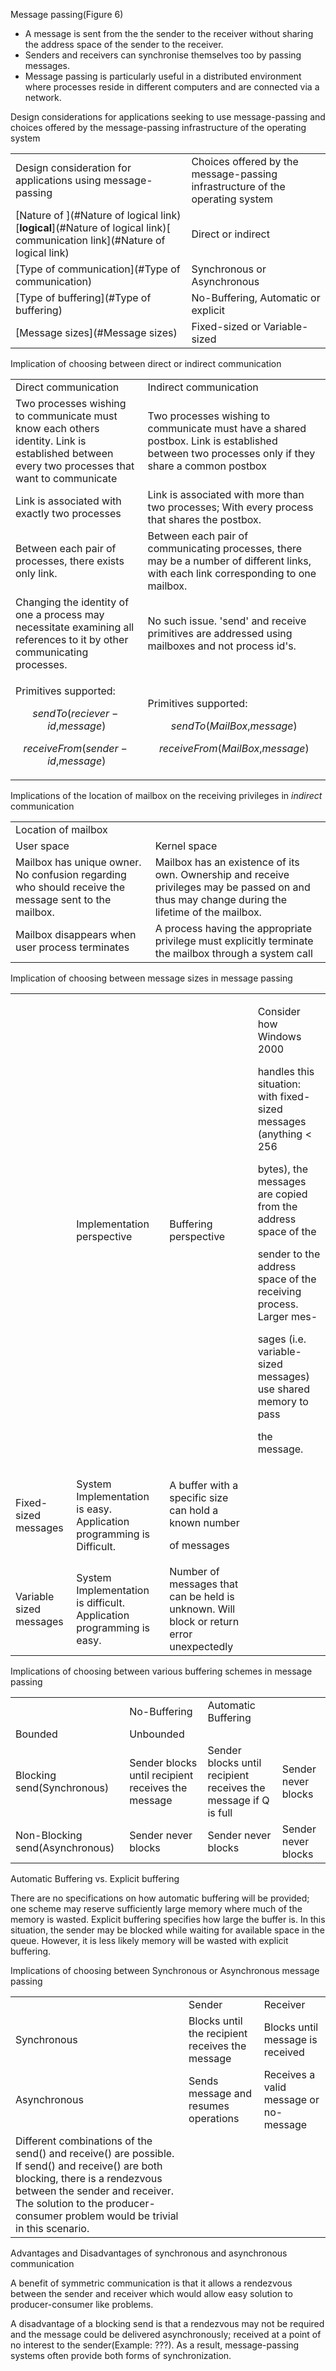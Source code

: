 Message passing(Figure 6)

-   A message is sent from the the sender to the receiver without
    sharing the address space of the sender to the receiver.
-   Senders and receivers can synchronise themselves too by passing
    messages.
-   Message passing is particularly useful in a distributed environment
    where processes reside in different computers and are connected via
    a network.

Design considerations for applications seeking to use message-passing
and choices offered by the message-passing infrastructure of the
operating system

|                                                                                                                           |                                                                               |
|---------------------------------------------------------------------------------------------------------------------------|-------------------------------------------------------------------------------|
| Design consideration for applications using message-passing                                                               | Choices offered by the message-passing infrastructure of the operating system |
| [Nature of ](#Nature of logical link)[**logical**](#Nature of logical link)[ communication link](#Nature of logical link) | Direct or indirect                                                            |
| [Type of communication](#Type of communication)                                                                           | Synchronous or Asynchronous                                                   |
| [Type of buffering](#Type of buffering)                                                                                   | No-Buffering, Automatic or explicit                                           |
| [Message sizes](#Message sizes)                                                                                           | Fixed-sized or Variable-sized                                                 |

<span id="anchor"></span>Implication of choosing between direct or
indirect communication

<table>
<tbody>
<tr class="odd">
<td>Direct communication</td>
<td>Indirect communication</td>
</tr>
<tr class="even">
<td>Two processes wishing to communicate must know each others identity. Link is established between every two processes that want to communicate</td>
<td>Two processes wishing to communicate must have a shared postbox. Link is established between two processes only if they share a common postbox</td>
</tr>
<tr class="odd">
<td>Link is associated with exactly two processes</td>
<td>Link is associated with more than two processes; With every process that shares the postbox.</td>
</tr>
<tr class="even">
<td>Between each pair of processes, there exists only link.</td>
<td>Between each pair of communicating processes, there may be a number of different links, with each link corresponding to one mailbox.</td>
</tr>
<tr class="odd">
<td>Changing the identity of one a process may necessitate examining all references to it by other communicating processes.</td>
<td>No such issue. 'send' and receive primitives are addressed using mailboxes and not process id's.</td>
</tr>
<tr class="even">
<td><p>Primitives supported:</p>
<p><span class="math display"><em>s</em><em>e</em><em>n</em><em>d</em><em>T</em><em>o</em>(<em>r</em><em>e</em><em>c</em><em>i</em><em>e</em><em>v</em><em>e</em><em>r</em> − <em>i</em><em>d</em>,<em>m</em><em>e</em><em>s</em><em>s</em><em>a</em><em>g</em><em>e</em>)</span></p>
<p><span class="math display"><em>r</em><em>e</em><em>c</em><em>e</em><em>i</em><em>v</em><em>e</em><em>F</em><em>r</em><em>o</em><em>m</em>(<em>s</em><em>e</em><em>n</em><em>d</em><em>e</em><em>r</em> − <em>i</em><em>d</em>,<em>m</em><em>e</em><em>s</em><em>s</em><em>a</em><em>g</em><em>e</em>)</span></p></td>
<td><p>Primitives supported:</p>
<p><span class="math display"><em>s</em><em>e</em><em>n</em><em>d</em><em>T</em><em>o</em>(<em>M</em><em>a</em><em>i</em><em>l</em><em>B</em><em>o</em><em>x</em>,<em>m</em><em>e</em><em>s</em><em>s</em><em>a</em><em>g</em><em>e</em>)</span></p>
<p><span class="math display"><em>r</em><em>e</em><em>c</em><em>e</em><em>i</em><em>v</em><em>e</em><em>F</em><em>r</em><em>o</em><em>m</em>(<em>M</em><em>a</em><em>i</em><em>l</em><em>B</em><em>o</em><em>x</em>,<em>m</em><em>e</em><em>s</em><em>s</em><em>a</em><em>g</em><em>e</em>)</span></p></td>
</tr>
</tbody>
</table>

Implications of the location of mailbox on the receiving privileges in
*indirect* communication

|                                                                                                      |                                                                                                                                                |
|------------------------------------------------------------------------------------------------------|------------------------------------------------------------------------------------------------------------------------------------------------|
| Location of mailbox                                                                                  |                                                                                                                                                |
| User space                                                                                           | Kernel space                                                                                                                                   |
| Mailbox has unique owner. No confusion regarding who should receive the message sent to the mailbox. | Mailbox has an existence of its own. Ownership and receive privileges may be passed on and thus may change during the lifetime of the mailbox. |
| Mailbox disappears when user process terminates                                                      | A process having the appropriate privilege must explicitly terminate the mailbox through a system call                                         |

<span id="anchor-1"></span>Implication of choosing between message sizes
in message passing

<table>
<tbody>
<tr class="odd">
<td></td>
<td>Implementation perspective</td>
<td>Buffering perspective</td>
<td><p>Consider how Windows 2000</p>
<p>handles this situation: with fixed-sized messages (anything &lt; 256</p>
<p>bytes), the messages are copied from the address space of the</p>
<p>sender to the address space of the receiving process. Larger mes-</p>
<p>sages (i.e. variable-sized messages) use shared memory to pass</p>
<p>the message.</p></td>
</tr>
<tr class="even">
<td>Fixed-sized messages</td>
<td>System Implementation is easy. Application programming is Difficult.</td>
<td><p>A buffer with a specific size can hold a known number</p>
<p>of messages</p></td>
<td></td>
</tr>
<tr class="odd">
<td>Variable sized messages</td>
<td>System Implementation is difficult. Application programming is easy.</td>
<td>Number of messages that can be held is unknown. Will block or return error unexpectedly</td>
<td></td>
</tr>
</tbody>
</table>

<span id="anchor-2"></span>Implications of choosing between various
buffering schemes in message passing

|                                 |                                                    |                                                                 |                     |
|---------------------------------|----------------------------------------------------|-----------------------------------------------------------------|---------------------|
|                                 | No-Buffering                                       | Automatic Buffering                                             |                     |
| Bounded                         | Unbounded                                          |                                                                 |                     |
| Blocking send(Synchronous)      | Sender blocks until recipient receives the message | Sender blocks until recipient receives the message if Q is full | Sender never blocks |
| Non-Blocking send(Asynchronous) | Sender never blocks                                | Sender never blocks                                             | Sender never blocks |

Automatic Buffering vs. Explicit buffering

There are no specifications on how automatic buffering will be provided;
one scheme may reserve sufficiently large memory where much of the
memory is wasted. Explicit buffering specifies how large the buffer is.
In this situation, the sender may be blocked while waiting for available
space in the queue. However, it is less likely memory will be wasted
with explicit buffering.

<span id="anchor-3"></span>Implications of choosing between Synchronous
or Asynchronous message passing

|                                                                                                                                                                                                                                                     |                                                 |                                        |
|-----------------------------------------------------------------------------------------------------------------------------------------------------------------------------------------------------------------------------------------------------|-------------------------------------------------|----------------------------------------|
|                                                                                                                                                                                                                                                     | Sender                                          | Receiver                               |
| Synchronous                                                                                                                                                                                                                                         | Blocks until the recipient receives the message | Blocks until message is received       |
| Asynchronous                                                                                                                                                                                                                                        | Sends message and resumes operations            | Receives a valid message or no-message |
| Different combinations of the send() and receive() are possible. If send() and receive() are both blocking, there is a rendezvous between the sender and receiver. The solution to the producer-consumer problem would be trivial in this scenario. |                                                 |                                        |

Advantages and Disadvantages of synchronous and asynchronous
communication

A benefit of symmetric communication is that it allows a rendezvous
between the sender and receiver which would allow easy solution to
producer-consumer like problems.

A disadvantage of a blocking send is that a rendezvous may not be
required and the message could be delivered asynchronously; received at
a point of no interest to the sender(Example: ???). As a result,
message-passing systems often provide both forms of synchronization.
